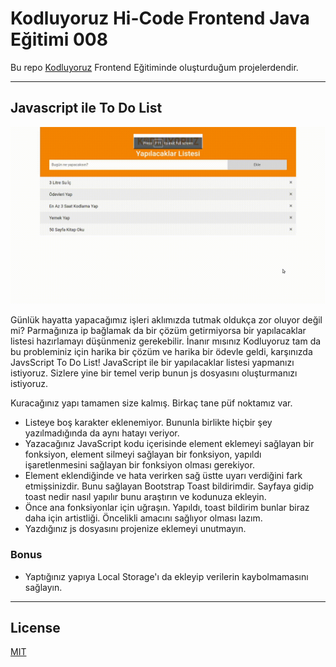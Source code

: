 # Kodluyoruz Hi-Code Frontend Java Eğitimi 008

Bu repo [Kodluyoruz](https://www.kodluyoruz.org) Frontend Eğitiminde 
oluşturduğum projelerdendir.

---
## Javascript ile To Do List
![image](https://raw.githubusercontent.com/Kodluyoruz/taskforce/main/javascript/javascript-temel/odev2/figures/todolist.gif)

Günlük hayatta yapacağımız işleri aklımızda tutmak oldukça zor oluyor değil mi? Parmağınıza ip bağlamak da bir çözüm getirmiyorsa bir yapılacaklar listesi hazırlamayı düşünmeniz gerekebilir. İnanır mısınız Kodluyoruz tam da bu probleminiz için harika bir çözüm ve harika bir ödevle geldi, karşınızda JavsScript To Do List! JavaScript ile bir yapılacaklar listesi yapmanızı istiyoruz. Sizlere yine bir temel verip bunun js dosyasını oluşturmanızı istiyoruz.

Kuracağınız yapı tamamen size kalmış. Birkaç tane püf noktamız var.

* Listeye boş karakter eklenemiyor. Bununla birlikte hiçbir şey yazılmadığında da aynı hatayı veriyor.
* Yazacağınız JavaScript kodu içerisinde element eklemeyi sağlayan bir fonksiyon, element silmeyi sağlayan bir fonksiyon, yapıldı işaretlenmesini sağlayan bir fonksiyon olması gerekiyor.
* Element eklendiğinde ve hata verirken sağ üstte uyarı verdiğini fark etmişsinizdir. Bunu sağlayan Bootstrap Toast bildirimdir. Sayfaya gidip toast nedir nasıl yapılır bunu araştırın ve kodunuza ekleyin.
* Önce ana fonksiyonlar için uğraşın. Yapıldı, toast bildirim bunlar biraz daha için artistliği. Öncelikli amacını sağlıyor olması lazım.
* Yazdığınız js dosyasını projenize eklemeyi unutmayın.

### Bonus
* Yaptığınız yapıya Local Storage'ı da ekleyip verilerin kaybolmamasını sağlayın.

---
## License
[MIT](https://choosealicense.com/licenses/mit/)
 